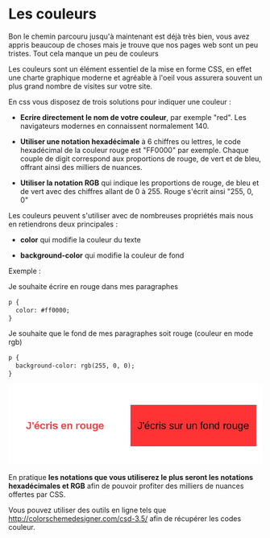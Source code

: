 # Les couleurs

Bon le chemin parcouru jusqu'à maintenant est déjà très bien, vous avez appris beaucoup de choses mais je trouve que nos pages web sont un peu tristes. Tout cela manque un peu de couleurs

Les couleurs sont un élément essentiel de la mise en forme CSS, en effet une charte graphique moderne et agréable à l'oeil vous assurera souvent un plus grand nombre de visites sur votre site.

En css vous disposez de trois solutions pour indiquer une couleur :

- **Ecrire directement le nom de votre couleur**, par exemple "red". Les navigateurs modernes en connaissent normalement 140.

- **Utiliser une notation hexadécimale** à 6 chiffres ou lettres, le code hexadécimal de la couleur rouge est "FF0000" par exemple. Chaque couple de digit correspond aux proportions de rouge, de vert et de bleu, offrant ainsi des milliers de nuances.

- **Utiliser la notation RGB** qui indique les proportions de rouge, de bleu et de vert avec des chiffres allant de 0 à 255. Rouge s'écrit ainsi "255, 0, 0"

Les couleurs peuvent s'utiliser avec de nombreuses propriétés mais nous en retiendrons deux principales :

- **color** qui modifie la couleur du texte

- **background-color** qui modifie la couleur de fond

Exemple :

Je souhaite écrire en rouge dans mes paragraphes

```
p {
  color: #ff0000;
}

```

Je souhaite que le fond de mes paragraphes soit rouge (couleur en mode rgb)

```
p {
  background-color: rgb(255, 0, 0);
}

```
![couleurs en css](illustrations/couleurs-css.jpg)

En pratique **les notations que vous utiliserez le plus seront les notations hexadécimales et RGB** afin de pouvoir profiter des milliers de nuances offertes par CSS.

Vous pouvez utiliser des outils en ligne tels que http://colorschemedesigner.com/csd-3.5/ afin de récupérer les codes couleur.
